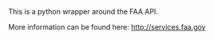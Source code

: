 This is a python wrapper around the FAA API.


More information can be found here: http://services.faa.gov
